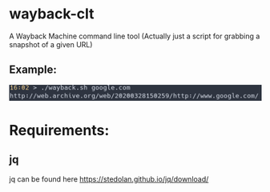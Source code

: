 # wayback-clt
A Wayback Machine command line tool (Actually just a script for grabbing a snapshot of a given URL)

## Example:
![Example](/example.png)

# Requirements:

## jq
jq can be found here https://stedolan.github.io/jq/download/
